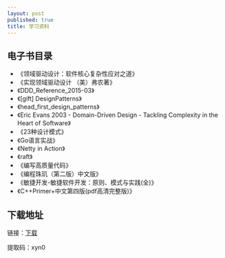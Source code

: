 ```yaml
---
layout: post
published: true
title: 学习资料
---
```

## 电子书目录
- 《领域驱动设计：软件核心复杂性应对之道》
- 《实现领域驱动设计 （美）弗农著》
- 《DDD_Reference_2015-03》
- 《[gift] DesignPatterns》
- 《head_first_design_patterns》
- 《Eric Evans 2003 - Domain-Driven Design - Tackling Complexity in the Heart of Software》
- 《23种设计模式》
- 《Go语言实战》
- 《Netty in Action》
- 《raft》
- 《编写高质量代码》
- 《编程珠玑（第二版）中文版》
- 《敏捷开发-敏捷软件开发：原则、模式与实践(全)》
- 《C++Primer+中文第四版(pdf高清完整版)》

## 下载地址

链接：[下载](https://pan.baidu.com/s/19y3QfwL9rF_B6gjet6v5uw)
	
提取码：xyn0
